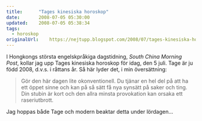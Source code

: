 ```yaml
---
title:		"Tages kinesiska horoskop"
date:		2008-07-05 05:30:00
updated:	2008-07-05 05:38:34
tags: 
  - horoskop	
originalUrl:	https://nejtupp.blogspot.com/2008/07/tages-kinesiska-horoskop.html
---
```


I Hongkongs största engelskpråkiga dagstidning,  <span style="font-style: italic;">South China Morning Post</span>, kollar jag upp Tages kinesiska horoskop för idag, den 5 juli. Tage är ju född 2008, d.v.s. i råttans år. Så här lyder det, i min översättning:<br><blockquote>Gör den här dagen lite okonventionell. Du tjänar en hel del på att ha ett öppet sinne och kan på så sätt få nya synsätt på saker och ting. Din stubin är kort och den allra minsta provokation kan orsaka ett raseriutbrott.</blockquote>Jag hoppas både Tage och modern beaktar detta under lördagen...
<!-- no comments on this post -->